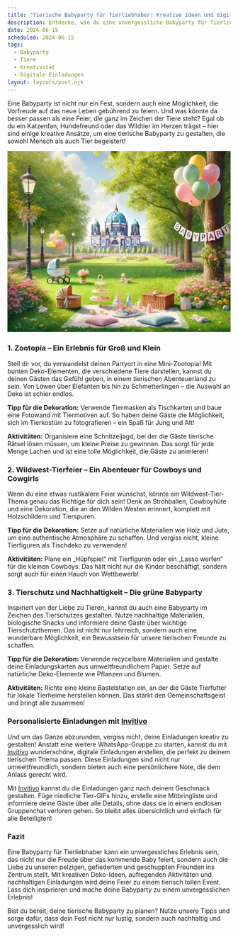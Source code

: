 ```yaml
---
title: "Tierische Babyparty für Tierliebhaber: Kreative Ideen und digitale Einladungen"
description: Entdecke, wie du eine unvergessliche Babyparty für Tierliebhaber gestalten kannst, mit tierischen Themen, Deko-Tipps und personalisierten digitalen Einladungen.
date: 2024-06-15
scheduled: 2024-06-15
tags:
  - Babyparty
  - Tiere
  - Kreativität
  - Digitale Einladungen
layout: layouts/post.njk
---
```


Eine Babyparty ist nicht nur ein Fest, sondern auch eine Möglichkeit, die Vorfreude auf das neue Leben gebührend zu feiern. Und was könnte da besser passen als eine Feier, die ganz im Zeichen der Tiere steht? Egal ob du ein Katzenfan, Hundefreund oder das Wildtier im Herzen trägst – hier sind einige kreative Ansätze, um eine tierische Babyparty zu gestalten, die sowohl Mensch als auch Tier begeistert!

![Tierische Babyparty](/img/picnic-park.webp)

### 1. **Zootopia – Ein Erlebnis für Groß und Klein**

Stell dir vor, du verwandelst deinen Partyort in eine Mini-Zootopia! Mit bunten Deko-Elementen, die verschiedene Tiere darstellen, kannst du deinen Gästen das Gefühl geben, in einem tierischen Abenteuerland zu sein. Von Löwen über Elefanten bis hin zu Schmetterlingen – die Auswahl an Deko ist schier endlos.

**Tipp für die Dekoration:** Verwende Tiermasken als Tischkarten und baue eine Fotowand mit Tiermotiven auf. So haben deine Gäste die Möglichkeit, sich im Tierkostüm zu fotografieren – ein Spaß für Jung und Alt!

**Aktivitäten:** Organisiere eine Schnitzeljagd, bei der die Gäste tierische Rätsel lösen müssen, um kleine Preise zu gewinnen. Das sorgt für jede Menge Lachen und ist eine tolle Möglichkeit, die Gäste zu animieren!

### 2. **Wildwest-Tierfeier – Ein Abenteuer für Cowboys und Cowgirls**

Wenn du eine etwas rustikalere Feier wünschst, könnte ein Wildwest-Tier-Thema genau das Richtige für dich sein! Denk an Strohballen, Cowboyhüte und eine Dekoration, die an den Wilden Westen erinnert, komplett mit Holzschildern und Tierspuren.

**Tipp für die Dekoration:** Setze auf natürliche Materialien wie Holz und Jute, um eine authentische Atmosphäre zu schaffen. Und vergiss nicht, kleine Tierfiguren als Tischdeko zu verwenden!

**Aktivitäten:** Plane ein „Hüpfspiel“ mit Tierfiguren oder ein „Lasso werfen“ für die kleinen Cowboys. Das hält nicht nur die Kinder beschäftigt, sondern sorgt auch für einen Hauch von Wettbewerb!

### 3. **Tierschutz und Nachhaltigkeit – Die grüne Babyparty**

Inspiriert von der Liebe zu Tieren, kannst du auch eine Babyparty im Zeichen des Tierschutzes gestalten. Nutze nachhaltige Materialien, biologische Snacks und informiere deine Gäste über wichtige Tierschutzthemen. Das ist nicht nur lehrreich, sondern auch eine wunderbare Möglichkeit, ein Bewusstsein für unsere tierischen Freunde zu schaffen.

**Tipp für die Dekoration:** Verwende recycelbare Materialien und gestalte deine Einladungskarten aus umweltfreundlichem Papier. Setze auf natürliche Deko-Elemente wie Pflanzen und Blumen.

**Aktivitäten:** Richte eine kleine Bastelstation ein, an der die Gäste Tierfutter für lokale Tierheime herstellen können. Das stärkt den Gemeinschaftsgeist und bringt alle zusammen!

### **Personalisierte Einladungen mit [Invitivo](https://invitivo.com/create)**

Und um das Ganze abzurunden, vergiss nicht, deine Einladungen kreativ zu gestalten! Anstatt eine weitere WhatsApp-Gruppe zu starten, kannst du mit [Invitivo](https://invitivo.com/) wunderschöne, digitale Einladungen erstellen, die perfekt zu deinem tierischen Thema passen. Diese Einladungen sind nicht nur umweltfreundlich, sondern bieten auch eine persönlichere Note, die dem Anlass gerecht wird.

Mit [Invitivo](https://invitivo.com/) kannst du die Einladungen ganz nach deinem Geschmack gestalten. Füge niedliche Tier-GIFs hinzu, erstelle eine Mitbringliste und informiere deine Gäste über alle Details, ohne dass sie in einem endlosen Gruppenchat verloren gehen. So bleibt alles übersichtlich und einfach für alle Beteiligten!

### **Fazit**

Eine Babyparty für Tierliebhaber kann ein unvergessliches Erlebnis sein, das nicht nur die Freude über das kommende Baby feiert, sondern auch die Liebe zu unseren pelzigen, gefiederten und geschuppten Freunden ins Zentrum stellt. Mit kreativen Deko-Ideen, aufregenden Aktivitäten und nachhaltigen Einladungen wird deine Feier zu einem tierisch tollen Event. Lass dich inspirieren und mache deine Babyparty zu einem unvergesslichen Erlebnis!

Bist du bereit, deine tierische Babyparty zu planen? Nutze unsere Tipps und sorge dafür, dass dein Fest nicht nur lustig, sondern auch nachhaltig und unvergesslich wird!
